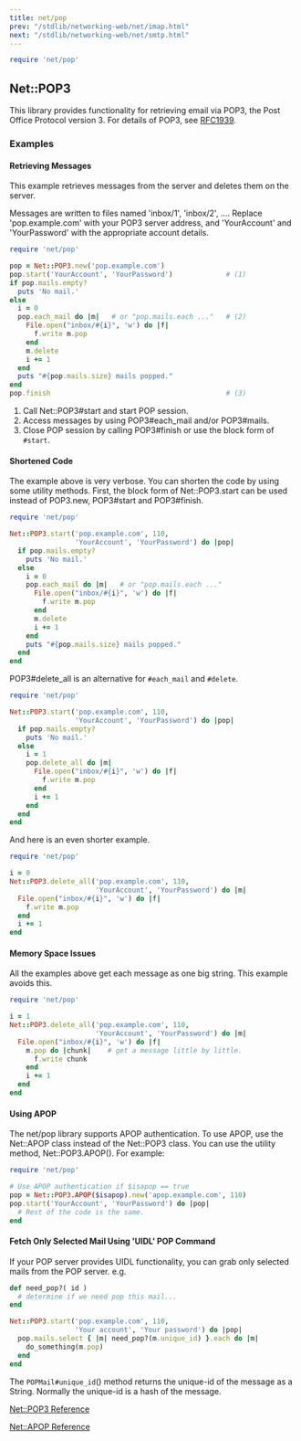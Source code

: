 ```yaml
---
title: net/pop
prev: "/stdlib/networking-web/net/imap.html"
next: "/stdlib/networking-web/net/smtp.html"
---
```



```ruby
require 'net/pop'
```

## Net::POP3

This library provides functionality for retrieving email via POP3, the
Post Office Protocol version 3. For details of POP3, see <a
href='http://www.ietf.org/rfc/rfc1939.txt' class='remote'
target='_blank'>RFC1939</a>.

### Examples

#### Retrieving Messages

This example retrieves messages from the server and deletes them on the
server.

Messages are written to files named 'inbox/1', 'inbox/2', .... Replace
'pop.example.com' with your POP3 server address, and 'YourAccount' and
'YourPassword' with the appropriate account details.


```ruby
require 'net/pop'

pop = Net::POP3.new('pop.example.com')
pop.start('YourAccount', 'YourPassword')             # (1)
if pop.mails.empty?
  puts 'No mail.'
else
  i = 0
  pop.each_mail do |m|   # or "pop.mails.each ..."   # (2)
    File.open("inbox/#{i}", 'w') do |f|
      f.write m.pop
    end
    m.delete
    i += 1
  end
  puts "#{pop.mails.size} mails popped."
end
pop.finish                                           # (3)
```

1.  Call Net::POP3#start and start POP session.
2.  Access messages by using POP3#each\_mail and/or POP3#mails.
3.  Close POP session by calling POP3#finish or use the block form of
    `#start`.

#### Shortened Code

The example above is very verbose. You can shorten the code by using
some utility methods. First, the block form of Net::POP3.start can be
used instead of POP3.new, POP3#start and POP3#finish.


```ruby
require 'net/pop'

Net::POP3.start('pop.example.com', 110,
                'YourAccount', 'YourPassword') do |pop|
  if pop.mails.empty?
    puts 'No mail.'
  else
    i = 0
    pop.each_mail do |m|   # or "pop.mails.each ..."
      File.open("inbox/#{i}", 'w') do |f|
        f.write m.pop
      end
      m.delete
      i += 1
    end
    puts "#{pop.mails.size} mails popped."
  end
end
```

POP3#delete\_all is an alternative for `#each_mail` and `#delete`.


```ruby
require 'net/pop'

Net::POP3.start('pop.example.com', 110,
                'YourAccount', 'YourPassword') do |pop|
  if pop.mails.empty?
    puts 'No mail.'
  else
    i = 1
    pop.delete_all do |m|
      File.open("inbox/#{i}", 'w') do |f|
        f.write m.pop
      end
      i += 1
    end
  end
end
```

And here is an even shorter example.


```ruby
require 'net/pop'

i = 0
Net::POP3.delete_all('pop.example.com', 110,
                     'YourAccount', 'YourPassword') do |m|
  File.open("inbox/#{i}", 'w') do |f|
    f.write m.pop
  end
  i += 1
end
```

#### Memory Space Issues

All the examples above get each message as one big string. This example
avoids this.


```ruby
require 'net/pop'

i = 1
Net::POP3.delete_all('pop.example.com', 110,
                     'YourAccount', 'YourPassword') do |m|
  File.open("inbox/#{i}", 'w') do |f|
    m.pop do |chunk|    # get a message little by little.
      f.write chunk
    end
    i += 1
  end
end
```

#### Using APOP

The net/pop library supports APOP authentication. To use APOP, use the
Net::APOP class instead of the Net::POP3 class. You can use the utility
method, Net::POP3.APOP(). For example:


```ruby
require 'net/pop'

# Use APOP authentication if $isapop == true
pop = Net::POP3.APOP($isapop).new('apop.example.com', 110)
pop.start('YourAccount', 'YourPassword') do |pop|
  # Rest of the code is the same.
end
```

#### Fetch Only Selected Mail Using 'UIDL' POP Command

If your POP server provides UIDL functionality, you can grab only
selected mails from the POP server. e.g.


```ruby
def need_pop?( id )
  # determine if we need pop this mail...
end

Net::POP3.start('pop.example.com', 110,
                'Your account', 'Your password') do |pop|
  pop.mails.select { |m| need_pop?(m.unique_id) }.each do |m|
    do_something(m.pop)
  end
end
```

The `POPMail#unique_id`() method returns the unique-id of the message as
a String. Normally the unique-id is a hash of the message.

<a
href='https://ruby-doc.org/stdlib-2.5.0/libdoc/net/pop/rdoc/Net/POP3.html'
class='ruby-doc remote' target='_blank'>Net::POP3 Reference</a>



<a
href='https://ruby-doc.org/stdlib-2.5.0/libdoc/net/pop/rdoc/Net/APOP.html'
class='ruby-doc remote' target='_blank'>Net::APOP Reference</a>

